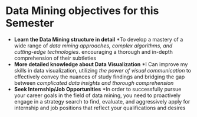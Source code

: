 # Data Mining objectives for this Semester
* **Learn the Data Mining structure in detail**
  *To develop a mastery of a wide range of _data mining approaches, complex algorithms, and cutting-edge technologies_. encouraging a thorough and in-depth comprehension of their subtleties
* **More detailed knowledge about Data Visualization**
  *I Can improve my skills in data visualization, utilizing _the power of visual communication_ to effectively convey the nuances of study findings and bridging the gap between _complicated data insights and thorough comprehension_
* **Seek Internship/Job Opportunities**
  *In order to successfully pursue your career goals in the field of data mining, you need to proactively engage in a strategy search to find, evaluate, and aggressively apply for internship and job positions that reflect your qualifications and desires


